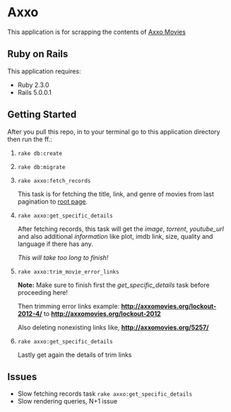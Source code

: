 Axxo
================

This application is for scrapping the contents of [Axxo Movies](http://axxomovies.org)


Ruby on Rails
-------------

This application requires:

- Ruby 2.3.0
- Rails 5.0.0.1


Getting Started
---------------

After you pull this repo, in to your terminal go to this application directory then run the ff.:

1. `rake db:create`
2. `rake db:migrate`
3. `rake axxo:fetch_records`
    
      This task is for fetching the title, link, and genre of movies from last pagination to [root page](http://axxomovies.org).

4. `rake axxo:get_specific_details`

      After fetching records, this task will get the _image_, _torrent_, _youtube_url_ and also additional _information_ like plot, imdb link, size, quality and language if there has any.

      _This will take too long to finish!_

5. `rake axxo:trim_movie_error_links`
      
      **Note:** Make sure to finish first the _get_specific_details_ task before proceeding here!

      Then trimming error links example: **http://axxomovies.org/lockout-2012-4/** to **http://axxomovies.org/lockout-2012**

      Also deleting nonexisting links like, **http://axxomovies.org/5257/**

6. `rake axxo:get_specific_details`

      Lastly get again the details of trim links


Issues
---------------

- Slow fetching records task `rake axxo:get_specific_details`
- Slow rendering queries, N+1 issue

